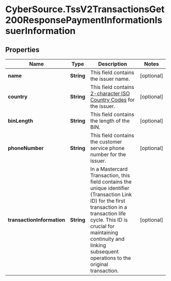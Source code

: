 # CyberSource.TssV2TransactionsGet200ResponsePaymentInformationIssuerInformation

## Properties
Name | Type | Description | Notes
------------ | ------------- | ------------- | -------------
**name** | **String** | This field contains the issuer name.  | [optional] 
**country** | **String** | This field contains [2-character ISO Country Codes](http://apps.cybersource.com/library/documentation/sbc/quickref/countries_alpha_list.pdf) for the issuer.  | [optional] 
**binLength** | **String** | This field contains the length of the BIN.  | [optional] 
**phoneNumber** | **String** | This field contains the customer service phone number for the issuer.  | [optional] 
**transactionInformation** | **String** | In a Mastercard Transaction, this field contains the unique identifier (Transaction Link ID) for the first transaction in a transaction life cycle.  This ID is crucial for maintaining continuity and linking subsequent operations to the original transaction.  | [optional] 


